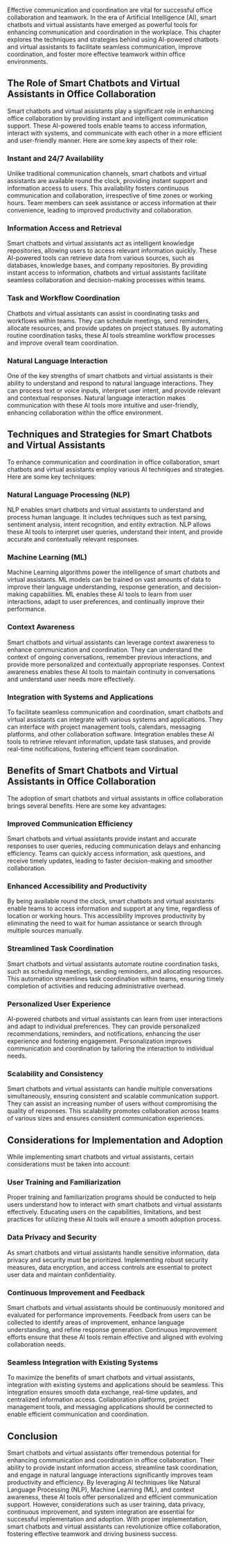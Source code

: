 
Effective communication and coordination are vital for successful office collaboration and teamwork. In the era of Artificial Intelligence (AI), smart chatbots and virtual assistants have emerged as powerful tools for enhancing communication and coordination in the workplace. This chapter explores the techniques and strategies behind using AI-powered chatbots and virtual assistants to facilitate seamless communication, improve coordination, and foster more effective teamwork within office environments.

## The Role of Smart Chatbots and Virtual Assistants in Office Collaboration

Smart chatbots and virtual assistants play a significant role in enhancing office collaboration by providing instant and intelligent communication support. These AI-powered tools enable teams to access information, interact with systems, and communicate with each other in a more efficient and user-friendly manner. Here are some key aspects of their role:

### Instant and 24/7 Availability

Unlike traditional communication channels, smart chatbots and virtual assistants are available round the clock, providing instant support and information access to users. This availability fosters continuous communication and collaboration, irrespective of time zones or working hours. Team members can seek assistance or access information at their convenience, leading to improved productivity and collaboration.

### Information Access and Retrieval

Smart chatbots and virtual assistants act as intelligent knowledge repositories, allowing users to access relevant information quickly. These AI-powered tools can retrieve data from various sources, such as databases, knowledge bases, and company repositories. By providing instant access to information, chatbots and virtual assistants facilitate seamless collaboration and decision-making processes within teams.

### Task and Workflow Coordination

Chatbots and virtual assistants can assist in coordinating tasks and workflows within teams. They can schedule meetings, send reminders, allocate resources, and provide updates on project statuses. By automating routine coordination tasks, these AI tools streamline workflow processes and improve overall team coordination.

### Natural Language Interaction

One of the key strengths of smart chatbots and virtual assistants is their ability to understand and respond to natural language interactions. They can process text or voice inputs, interpret user intent, and provide relevant and contextual responses. Natural language interaction makes communication with these AI tools more intuitive and user-friendly, enhancing collaboration within the office environment.

## Techniques and Strategies for Smart Chatbots and Virtual Assistants

To enhance communication and coordination in office collaboration, smart chatbots and virtual assistants employ various AI techniques and strategies. Here are some key techniques:

### Natural Language Processing (NLP)

NLP enables smart chatbots and virtual assistants to understand and process human language. It includes techniques such as text parsing, sentiment analysis, intent recognition, and entity extraction. NLP allows these AI tools to interpret user queries, understand their intent, and provide accurate and contextually relevant responses.

### Machine Learning (ML)

Machine Learning algorithms power the intelligence of smart chatbots and virtual assistants. ML models can be trained on vast amounts of data to improve their language understanding, response generation, and decision-making capabilities. ML enables these AI tools to learn from user interactions, adapt to user preferences, and continually improve their performance.

### Context Awareness

Smart chatbots and virtual assistants can leverage context awareness to enhance communication and coordination. They can understand the context of ongoing conversations, remember previous interactions, and provide more personalized and contextually appropriate responses. Context awareness enables these AI tools to maintain continuity in conversations and understand user needs more effectively.

### Integration with Systems and Applications

To facilitate seamless communication and coordination, smart chatbots and virtual assistants can integrate with various systems and applications. They can interface with project management tools, calendars, messaging platforms, and other collaboration software. Integration enables these AI tools to retrieve relevant information, update task statuses, and provide real-time notifications, fostering efficient team coordination.

## Benefits of Smart Chatbots and Virtual Assistants in Office Collaboration

The adoption of smart chatbots and virtual assistants in office collaboration brings several benefits. Here are some key advantages:

### Improved Communication Efficiency

Smart chatbots and virtual assistants provide instant and accurate responses to user queries, reducing communication delays and enhancing efficiency. Teams can quickly access information, ask questions, and receive timely updates, leading to faster decision-making and smoother collaboration.

### Enhanced Accessibility and Productivity

By being available round the clock, smart chatbots and virtual assistants enable teams to access information and support at any time, regardless of location or working hours. This accessibility improves productivity by eliminating the need to wait for human assistance or search through multiple sources manually.

### Streamlined Task Coordination

Smart chatbots and virtual assistants automate routine coordination tasks, such as scheduling meetings, sending reminders, and allocating resources. This automation streamlines task coordination within teams, ensuring timely completion of activities and reducing administrative overhead.

### Personalized User Experience

AI-powered chatbots and virtual assistants can learn from user interactions and adapt to individual preferences. They can provide personalized recommendations, reminders, and notifications, enhancing the user experience and fostering engagement. Personalization improves communication and coordination by tailoring the interaction to individual needs.

### Scalability and Consistency

Smart chatbots and virtual assistants can handle multiple conversations simultaneously, ensuring consistent and scalable communication support. They can assist an increasing number of users without compromising the quality of responses. This scalability promotes collaboration across teams of various sizes and ensures consistent communication experiences.

## Considerations for Implementation and Adoption

While implementing smart chatbots and virtual assistants, certain considerations must be taken into account:

### User Training and Familiarization

Proper training and familiarization programs should be conducted to help users understand how to interact with smart chatbots and virtual assistants effectively. Educating users on the capabilities, limitations, and best practices for utilizing these AI tools will ensure a smooth adoption process.

### Data Privacy and Security

As smart chatbots and virtual assistants handle sensitive information, data privacy and security must be prioritized. Implementing robust security measures, data encryption, and access controls are essential to protect user data and maintain confidentiality.

### Continuous Improvement and Feedback

Smart chatbots and virtual assistants should be continuously monitored and evaluated for performance improvements. Feedback from users can be collected to identify areas of improvement, enhance language understanding, and refine response generation. Continuous improvement efforts ensure that these AI tools remain effective and aligned with evolving collaboration needs.

### Seamless Integration with Existing Systems

To maximize the benefits of smart chatbots and virtual assistants, integration with existing systems and applications should be seamless. This integration ensures smooth data exchange, real-time updates, and centralized information access. Collaboration platforms, project management tools, and messaging applications should be connected to enable efficient communication and coordination.

## Conclusion

Smart chatbots and virtual assistants offer tremendous potential for enhancing communication and coordination in office collaboration. Their ability to provide instant information access, streamline task coordination, and engage in natural language interactions significantly improves team productivity and efficiency. By leveraging AI techniques like Natural Language Processing (NLP), Machine Learning (ML), and context awareness, these AI tools offer personalized and efficient communication support. However, considerations such as user training, data privacy, continuous improvement, and system integration are essential for successful implementation and adoption. With proper implementation, smart chatbots and virtual assistants can revolutionize office collaboration, fostering effective teamwork and driving business success.
